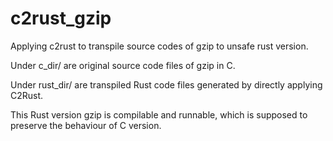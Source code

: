 # c2rust_gzip
Applying c2rust to transpile source codes of gzip to unsafe rust version.

Under c_dir/ are original source code files of gzip in C.

Under rust_dir/ are transpiled Rust code files generated by directly applying C2Rust.

This Rust version gzip is compilable and runnable, which is supposed to preserve the behaviour of C version.
